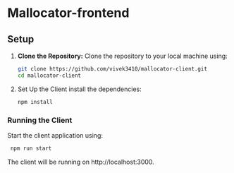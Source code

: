 # Mallocator-frontend

## Setup

1. **Clone the Repository:**
Clone the repository to your local machine using:

   ```bash
   git clone https://github.com/vivek3410/mallocator-client.git
   cd mallocator-client
   ```
2. Set Up the Client
   install the dependencies:
    ```bash
    npm install
   ```
### Running the Client
Start the client application using:
```bash
 npm run start
```
The client will be running on http://localhost:3000.
